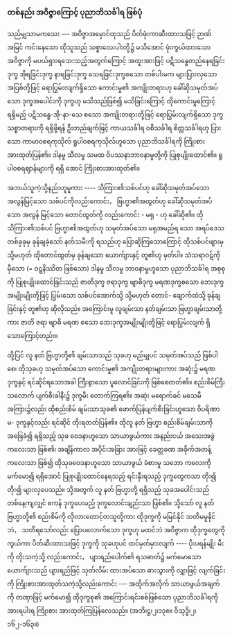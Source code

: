 ### တစ်နည်း အဝိဇ္ဇာကြောင့် ပုညာဘိသင်္ခါရ ဖြစ်ပုံ

သည်မျှသာမကသေး --- အဝိဇ္ဇာအမှောင်ထုသည် ပိတ်ဖုံးကာဆီးထားသဖြင့် ဉာဏ်အမြင် ကင်းနေသော
ထိုသူသည် သစ္စာလေးပါးတို့၌ မသိအောင် ဖုံးကွယ်ထားသော အဝိဇ္ဇာကို မပယ်ရှားရသေးသည့်အတွက်ကြောင့်
အထူးအားဖြင့် ပဋိသန္ဓေတည်နေရခြင်းဒုက္ခ အိုရခြင်းဒုက္ခ နာရခြင်းဒုက္ခ သေရခြင်းဒုက္ခစသော တစ်ပါးမက
များပြားလှသော အပြစ်တို့ဖြင့် ရောပြွမ်းလျက်ရှိသော ကောင်းမှု၏ အကျိုးတရားဟု ခေါ်ဆိုသမုတ်အပ်သော
ဒုက္ခအပေါင်းကို ဒုက္ခဟု မသိသည်ဖြစ်၍ မသိခြင်းကြောင့် ထိုကောင်းမှုကြောင့် ရရှိမည့် ပဋိသန္ဓေ-အို-နာ-သေ
စသော အကျိုးတရားတို့ဖြင့် ရောပြွမ်းလျက်ရှိသော ဒုက္ခသစ္စာတရားကို ရရှိဖို့ရန် ဦးတည်ချက်ဖြင့် ကာယသင်္ခါရ
၀စီသင်္ခါရ စိတ္တသင်္ခါရဟု ပြားသော ကာမာ၀စရကုသိုလ် ရူပါ၀စရကုသိုလ်ဟူသော ပုညာဘိသင်္ခါရကို ကြိုးစား
အားထုတ်ပြန်၏။ ဒါနမှု သီလမှု သမထ ဝိပဿနာဘာ၀နာမှုတို့ကို ပြုစုပျိုးထောင်၏။ ရူပါ၀စရဈာန်များကို ရရှိ
အောင် ကြိုးစားအားထုတ်၏။

အဘယ်သူကဲ့သို့နည်းဟူမူကား ---- သိကြား၏သစ်ပင်ဟု ခေါ်ဆိုသမုတ်အပ်သော အလွန်မြင့်သော
သစ်ပင်ကိုလည်းကောင်း， ဗြဟ္မာ၏အထွတ်ဟု ခေါ်ဆိုသမုတ်အပ်သော အလွန် မြင့်သော တောင်ထွတ်ကို
လည်းကောင်း - မရု - ဟု ခေါ်ဆို၏။ ထိုသိကြား၏သစ်ပင် ဗြဟ္မာ၏အထွတ်ဟု သမုတ်အပ်သော မရုအမည်ရ
သော အရပ်ဒေသ တစ်ခုခုမှ ခုန်ချခဲ့သော် နတ်သမီးကို ရသည်ဟု ပြောဆိုကြသောကြောင့် ထိုသစ်ပင်ဖျားမှ
သို့မဟုတ် ထိုတောင်ထွတ်မှ ခုန်ချသော ယောက်ျားနှင့် တူ၏ဟု မှတ်ပါ။ သံသရာဝဋ်ကို မှီသော (= ဝဋ္ဋနိဿိတ
ဖြစ်သော) ဒါနမှု သီလမှု ဘာ၀နာမှုဟူသော ပုညာဘိသင်္ခါရ အစုစုကို ပြုစုပျိုးထောင်ခြင်းသည် ဇာတိဒုက္ခ
ဇရာဒုက္ခ ဗျာဓိဒုက္ခ မရဏဒုက္ခစသော ဘေးဒုက္ခအမျိုးမျိုးတို့ဖြင့် ပြွမ်းသော သစ်ပင်အောက်သို့ သို့မဟုတ် တောင်-
ချောက်ထဲသို့ ခုန်ချခြင်းနှင့် တူ၏ဟု ဆိုလိုသည်။ အကြောင်းမူ လူချမ်းသာ နတ်ချမ်းသာ ဗြဟ္မာချမ်းသာတို့ကား
ဇာတိ ဇရာ ဗျာဓိ မရဏ စသော ဘေးဒုက္ခအမျိုးမျိုးတို့ဖြင့် ရောပြွမ်းလျက် ရှိသောကြောင့်တည်း။

ထို့ပြင် လူ နတ် ဗြဟ္မာတို့၏ ချမ်းသာသည် သုခဟု မည်မျှပင် သမုတ်အပ်သည် ဖြစ်ပါစေ၊ ထိုသုခဟု
သမုတ်အပ်သော ကောင်းမှု၏ အကျိုးတရားများကား အဆုံး၌ မရဏဒုက္ခနှင့် ရင်ဆိုင်ရသောအခါ ကြီးစွာသော
ပူလောင်ခြင်းကို ဖြစ်စေတတ်၏။ စည်းစိမ်ကြီးသလောက် ပျက်စီးခါနီး၌ ဒုက္ခမီး တောက်ကြရ၏။ အဆုံး
မရောက်ခင် မသေမီအကြား၌လည်း ထိုစည်းစိမ် ချမ်းသာသုခ၏ ဖောက်ပြန်ပျက်စီးခြင်းဟူသော ဝိပရိဏာမ-
ဒုက္ခနှင့်လည်း ရင်ဆိုင် တိုးရတတ်ပြန်၏။ ထိုလူ နတ် ဗြဟ္မာ စည်းစိမ်ချမ်းသာကို အခြေခံ၍ ရရှိသည့် သုခ
ဝေဒနာဟူသော သာယာဖွယ်ကား အနည်းငယ် အသေးအဖွဲကလေးသာ ဖြစ်၏၊ အချိန်ကာလ အပိုင်းအခြား
အားဖြင့် ခေတ္တခဏ အခိုက်အတန့်ကလေးသာ ဖြစ်၍ ထိုသုခဝေဒနာဟူသော သာယာဖွယ် ခံစားမှု သဘော
ကလေးကို မက်မော၍ ရရှိအောင် ပြုစုပျိုးထောင်နေရသည့် ရင်းနှီးရသည့် ဒုက္ခတွေကသာ တိုး၍ တိုး၍
များလှပေသည်။ သို့အတွက် လူ နတ် ဗြဟ္မာတို့ ရရှိသည့် သုခအပေါင်းသည် တစ်နေ့ကျလျှင် ဧကန် ဒုက္ခပေးမည့်
ဒုက္ခလောင်းချည်းသာ ဖြစ်၏။ သို့သော် လူ နတ် ဗြဟ္မာတို့၏ စည်းစိမ်ကို လိုလားတောင့်တသူတို့ကား ထိုဒုက္ခကို
မမြင်နိုင် သတိမမူနိုင်ဘဲ， သတိရသော်လည်း ပြောပလောက်သော ဒုက္ခဟု မထင်ဘဲ အဝိဇ္ဇာက ထိုဒုက္ခတွေကို
ကွယ်ကာ ပိတ်ဆီးထားသဖြင့် ဒုက္ခကို သုခဟုပင် ထင်မှတ်မှားလျက် ---- ပိုးပရန်မျိုး မီးကို တိုးသကဲ့သို့
လည်းကောင်း， ပျားရည်ပေါက်၏ ရသဓာတ်၌ မက်မောသော ယောက်ျားသည် ပျားရည်ဖြင့် သုတ်လိမ်း
ထားအပ်သော ဓားသွားကို လျှာဖြင့် လျက်ခြင်းကို ကြိုးစားအားထုတ်သကဲ့သို့လည်းကောင်း --- အထိုက်အလိုက်
သာယာဖွယ်အချက်ကို တဏှာဖြင့် မက်မော၍ ထိုဒုက္ခစု၏ အကြောင်းရင်းစစ်ဖြစ်သော ပုညာဘိသင်္ခါရကို
အားရပါးရ ကြိုးစား အားထုတ်ကြပြန်လေသည်။ (အဘိ၊ဋ္ဌ၊၂၊၁၃၈။ ဝိသုဒ္ဓိ၊၂၊၁၆၂-၁၆၃။)
